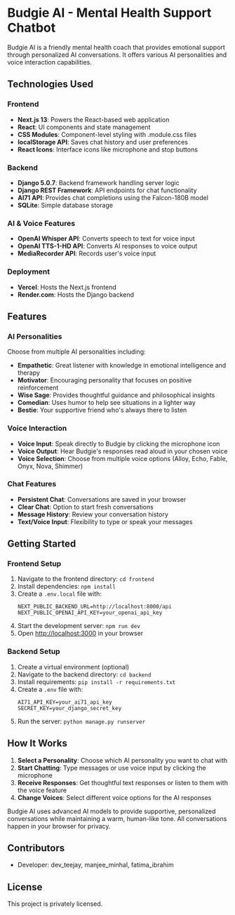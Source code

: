 # Budgie AI - Mental Health Support Chatbot

Budgie AI is a friendly mental health coach that provides emotional support through personalized AI conversations. It offers various AI personalities and voice interaction capabilities.

## Technologies Used

### Frontend
- **Next.js 13**: Powers the React-based web application
- **React**: UI components and state management
- **CSS Modules**: Component-level styling with .module.css files
- **localStorage API**: Saves chat history and user preferences
- **React Icons**: Interface icons like microphone and stop buttons

### Backend
- **Django 5.0.7**: Backend framework handling server logic
- **Django REST Framework**: API endpoints for chat functionality
- **AI71 API**: Provides chat completions using the Falcon-180B model
- **SQLite**: Simple database storage

### AI & Voice Features
- **OpenAI Whisper API**: Converts speech to text for voice input
- **OpenAI TTS-1-HD API**: Converts AI responses to voice output
- **MediaRecorder API**: Records user's voice input

### Deployment
- **Vercel**: Hosts the Next.js frontend
- **Render.com**: Hosts the Django backend

## Features

### AI Personalities
Choose from multiple AI personalities including:
- **Empathetic**: Great listener with knowledge in emotional intelligence and therapy
- **Motivator**: Encouraging personality that focuses on positive reinforcement
- **Wise Sage**: Provides thoughtful guidance and philosophical insights
- **Comedian**: Uses humor to help see situations in a lighter way
- **Bestie**: Your supportive friend who's always there to listen

### Voice Interaction
- **Voice Input**: Speak directly to Budgie by clicking the microphone icon
- **Voice Output**: Hear Budgie's responses read aloud in your chosen voice
- **Voice Selection**: Choose from multiple voice options (Alloy, Echo, Fable, Onyx, Nova, Shimmer)

### Chat Features
- **Persistent Chat**: Conversations are saved in your browser
- **Clear Chat**: Option to start fresh conversations
- **Message History**: Review your conversation history
- **Text/Voice Input**: Flexibility to type or speak your messages

## Getting Started

### Frontend Setup
1. Navigate to the frontend directory: `cd frontend`
2. Install dependencies: `npm install`
3. Create a `.env.local` file with:
   ```
   NEXT_PUBLIC_BACKEND_URL=http://localhost:8000/api
   NEXT_PUBLIC_OPENAI_API_KEY=your_openai_api_key
   ```
4. Start the development server: `npm run dev`
5. Open [http://localhost:3000](http://localhost:3000) in your browser

### Backend Setup
1. Create a virtual environment (optional)
2. Navigate to the backend directory: `cd backend`
3. Install requirements: `pip install -r requirements.txt`
4. Create a `.env` file with:
   ```
   AI71_API_KEY=your_ai71_api_key
   SECRET_KEY=your_django_secret_key
   ```
5. Run the server: `python manage.py runserver`

## How It Works

1. **Select a Personality**: Choose which AI personality you want to chat with
2. **Start Chatting**: Type messages or use voice input by clicking the microphone
3. **Receive Responses**: Get thoughtful text responses or listen to them with the voice feature
4. **Change Voices**: Select different voice options for the AI responses

Budgie AI uses advanced AI models to provide supportive, personalized conversations while maintaining a warm, human-like tone. All conversations happen in your browser for privacy.

## Contributors
- Developer: dev_teejay, manjee_minhal, fatima_ibrahim

## License
This project is privately licensed.
